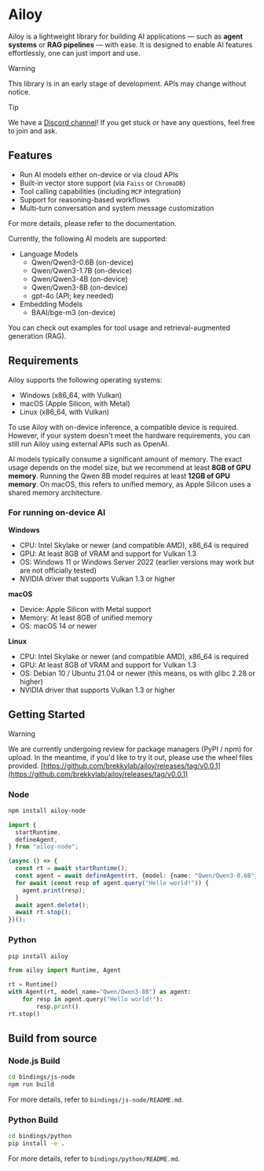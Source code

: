 # Ailoy

Ailoy is a lightweight library for building AI applications — such as **agent systems** or **RAG pipelines** — with ease. It is designed to enable AI features effortlessly, one can just import and use.

> [!WARNING]
> This library is in an early stage of development. APIs may change without notice.

> [!TIP]
> We have a [Discord channel](https://discord.gg/CeCH4Ax4)! If you get stuck or have any questions, feel free to join and ask.


## Features

- Run AI models either on-device or via cloud APIs
- Built-in vector store support (via `Faiss` or `ChromaDB`)
- Tool calling capabilities (including `MCP` integration)
- Support for reasoning-based workflows
- Multi-turn conversation and system message customization

For more details, please refer to the documentation.

Currently, the following AI models are supported:
- Language Models
  - Qwen/Qwen3-0.6B (on-device)
  - Qwen/Qwen3-1.7B (on-device)
  - Qwen/Qwen3-4B (on-device)
  - Qwen/Qwen3-8B (on-device)
  - gpt-4o (API; key needed)
- Embedding Models
  - BAAI/bge-m3 (on-device)

You can check out examples for tool usage and retrieval-augmented generation (RAG).

## Requirements

Ailoy supports the following operating systems:
- Windows (x86_64, with Vulkan)
- macOS (Apple Silicon, with Metal)
- Linux (x86_64, with Vulkan)

To use Ailoy with on-device inference, a compatible device is required.
However, if your system doesn't meet the hardware requirements, you can still run Ailoy using external APIs such as OpenAI.

AI models typically consume a significant amount of memory.
The exact usage depends on the model size, but we recommend at least **8GB of GPU memory**.
Running the Qwen 8B model requires at least **12GB of GPU memory**.
On macOS, this refers to unified memory, as Apple Silicon uses a shared memory architecture.

### For running on-device AI

**Windows**
- CPU: Intel Skylake or newer (and compatible AMD), x86_64 is required
- GPU: At least 8GB of VRAM and support for Vulkan 1.3
- OS: Windows 11 or Windows Server 2022 (earlier versions may work but are not officially tested)
- NVIDIA driver that supports Vulkan 1.3 or higher

**macOS**
- Device: Apple Silicon with Metal support
- Memory: At least 8GB of unified memory
- OS: macOS 14 or newer

**Linux**
- CPU: Intel Skylake or newer (and compatible AMD), x86_64 is required
- GPU: At least 8GB of VRAM and support for Vulkan 1.3
- OS: Debian 10 / Ubuntu 21.04 or newer (this means, os with glibc 2.28 or higher)
- NVIDIA driver that supports Vulkan 1.3 or higher

## Getting Started

> [!WARNING]
> We are currently undergoing review for package managers (PyPI / npm) for upload.
> In the meantime, if you'd like to try it out, please use the wheel files provided.
> [https://github.com/brekkylab/ailoy/releases/tag/v0.0.1](https://github.com/brekkylab/ailoy/releases/tag/v0.0.1)

### Node

```sh
npm install ailoy-node
```

```typescript
import {
  startRuntime,
  defineAgent,
} from "ailoy-node";

(async () => {
  const rt = await startRuntime();
  const agent = await defineAgent(rt, {model: {name: "Qwen/Qwen3-0.6B"}});
  for await (const resp of agent.query("Hello world!")) {
    agent.print(resp);
  }
  await agent.delete();
  await rt.stop();
})();
```

### Python

```sh
pip install ailoy
```

```python
from ailoy import Runtime, Agent

rt = Runtime()
with Agent(rt, model_name="Qwen/Qwen3-8B") as agent:
    for resp in agent.query("Hello world!"):
        resp.print()
rt.stop()
```

## Build from source

### Node.js Build

```bash
cd bindings/js-node
npm run build
```

For more details, refer to `bindings/js-node/README.md`.

### Python Build

```bash
cd bindings/python
pip install -e .
```

For more details, refer to `bindings/python/README.md`.

